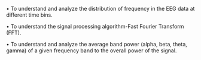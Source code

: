 •	To understand and analyze the distribution of frequency in the EEG data at different time bins.

•	To understand the signal processing algorithm-Fast Fourier Transform (FFT).
	
•	To understand and analyze the average band power (alpha, beta, theta, gamma) of a given frequency band to the overall power of the signal.